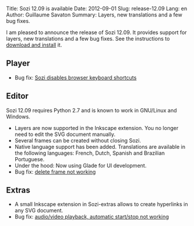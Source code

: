 Title: Sozi 12.09 is available
Date: 2012-09-01
Slug: release-12.09
Lang: en
Author: Guillaume Savaton
Summary:
    Layers, new translations and a few bug fixes.

I am pleased to announce the release of Sozi 12.09.
It provides support for layers, new translations and a few bug fixes.
See the instructions to [download and install](|filename|/pages/en/install.md) it.

Player
------

* Bug fix: [Sozi disables browser keyboard shortcuts](https://github.com/senshu/Sozi/issues/132)

Editor
------

Sozi 12.09 requires Python 2.7 and is known to work in GNU/Linux and Windows.

* Layers are now supported in the Inkscape extension. You no longer need to edit the SVG document manually.
* Several frames can be created without closing Sozi.
* Native language support has been added. Translations are available in the following languages: French, Dutch, Spanish and Brazilian Portuguese.
* Under the hood: Now using Glade for UI development.
* Bug fix: [delete frame not working](https://github.com/senshu/Sozi/issues/133)

Extras
------

* A small Inkscape extension in Sozi-extras allows to create hyperlinks in any SVG document.
* Bug fix: [audio/video playback, automatic start/stop not working](https://github.com/senshu/Sozi/issues/134)

